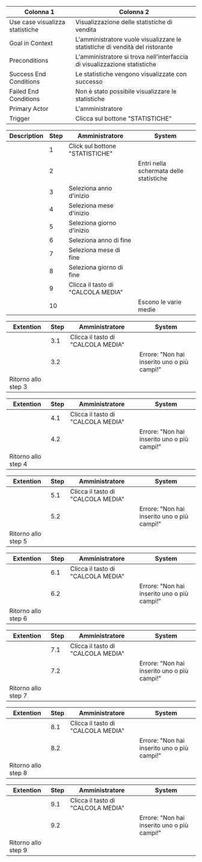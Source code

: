 | Colonna 1 | Colonna 2 |
| --------- | --------- |
| Use case visualizza statistiche | Visualizzazione delle statistiche di vendita |
| Goal in Context | L'amministratore vuole visualizzare le statistiche di vendità del ristorante |
| Preconditions   | L'amministratore si trova nell'interfaccia di visualizzazione statistiche |
| Success End Conditions | Le statistiche vengono visualizzate con successo | 
| Failed End Conditions | Non è stato possibile visualizzare le statistiche | 
| Primary Actor | L'amministratore  | 
| Trigger | Clicca sul bottone "STATISTICHE" | 

| Description | Step | Amministratore | System |
| ----------- | ---- | -------------- | ------ |
|  | 1 | Click sul bottone "STATISTICHE" |  |
|  | 2 |  | Entri nella schermata delle statistiche |
|  | 3 | Seleziona anno d'inizio |  |
|  | 4 | Seleziona mese d'inizio |  |
|  | 5 | Seleziona giorno d'inizio |  |
|  | 6 | Seleziona anno di fine |  |
|  | 7 | Seleziona mese di fine |  |
|  | 8 | Seleziona giorno di fine |  |
|  | 9 | Clicca il tasto di "CALCOLA MEDIA" |  |
|  | 10 |  | Escono le varie medie |

| Extention | Step | Amministratore | System |
| --------- | ---- | ----------- | ------ |
|  | 3.1 | Clicca il tasto di "CALCOLA MEDIA" |  |
|  | 3.2 |  | Errore: "Non hai inserito uno o più campi!" |
| Ritorno allo step 3 |

| Extention | Step | Amministratore | System |
| --------- | ---- | ----------- | ------ |
|  | 4.1 | Clicca il tasto di "CALCOLA MEDIA" |  |
|  | 4.2 |  | Errore: "Non hai inserito uno o più campi!" |
| Ritorno allo step 4 |

| Extention | Step | Amministratore | System |
| --------- | ---- | ----------- | ------ |
|  | 5.1 | Clicca il tasto di "CALCOLA MEDIA" |  |
|  | 5.2 |  | Errore: "Non hai inserito uno o più campi!" |
| Ritorno allo step 5 |

| Extention | Step | Amministratore | System |
| --------- | ---- | ----------- | ------ |
|  | 6.1 | Clicca il tasto di "CALCOLA MEDIA" |  |
|  | 6.2 |  | Errore: "Non hai inserito uno o più campi!" |
| Ritorno allo step 6 |

| Extention | Step | Amministratore | System |
| --------- | ---- | ----------- | ------ |
|  | 7.1 | Clicca il tasto di "CALCOLA MEDIA" |  |
|  | 7.2 |  | Errore: "Non hai inserito uno o più campi!" |
| Ritorno allo step 7 |

| Extention | Step | Amministratore | System |
| --------- | ---- | ----------- | ------ |
|  | 8.1 | Clicca il tasto di "CALCOLA MEDIA" |  |
|  | 8.2 |  | Errore: "Non hai inserito uno o più campi!" |
| Ritorno allo step 8 |

| Extention | Step | Amministratore | System |
| --------- | ---- | ----------- | ------ |
|  | 9.1 | Clicca il tasto di "CALCOLA MEDIA" |  |
|  | 9.2 |  | Errore: "Non hai inserito uno o più campi!" |
| Ritorno allo step 9 |
